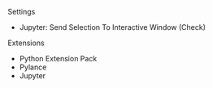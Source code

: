Settings
- Jupyter: Send Selection To Interactive Window (Check)

Extensions
- Python Extension Pack
- Pylance
- Jupyter